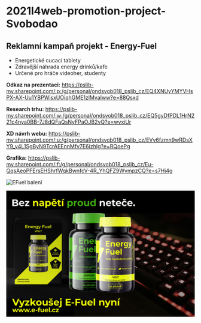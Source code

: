 # 2021l4web-promotion-project-Svobodao
## Reklamní kampaň projekt - Energy-Fuel

* Energetické cucací tablety
* Zdravější náhrada energy drinků/kafe
* Určené pro hráče videoher, studenty

**Odkaz na prezentaci:** https://pslib-my.sharepoint.com/:p:/g/personal/ondsvob018_pslib_cz/EQ4XNUyYMYVHsPX-AX-Uu1YBPWisxUOiqhGME1zlMvaIww?e=88Qsxd

**Research trhu:** https://pslib-my.sharepoint.com/:w:/g/personal/ondsvob018_pslib_cz/EQ5gyDfPDL1HrN221c4nya0BB-7J8dQFaQsNyFPaOJB2vQ?e=wvxiUr

**XD návrh webu:** https://pslib-my.sharepoint.com/:u:/g/personal/ondsvob018_pslib_cz/EVv6fzmn9wRDsXY9_y4L1SgByN9TcrAEEnnMfv7E6izhIg?e=RQoePg

**Grafika:** https://pslib-my.sharepoint.com/:f:/g/personal/ondsvob018_pslib_cz/Eu-QqsAeoPFErsEHShrfWqkBwnfcV-4R_YhQFZ9WvmpzCQ?e=s7Hi4g

![EFuel balení](/img/web/EFuel-balení.jpg)

![EFuel reklama](/img/web/EFuel-Reklama2.jpg)